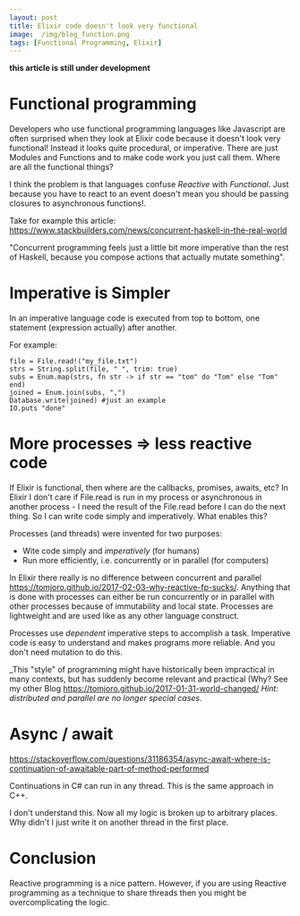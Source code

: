 ```yaml
---
layout: post
title: Elixir code doesn't look very functional 
image:  /img/blog_function.png
tags: [Functional Programming, Elixir]
---
```


__this article is still under development__

# Functional programming

Developers who use functional programming languages like Javascript are often surprised when they look at Elixir code because it doesn't look very functional! Instead it looks quite procedural, or imperative. There are just Modules and Functions and to make code work you just call them. Where are all the functional things?

I think the problem is that languages confuse *Reactive* with *Functional*. Just because you have to react to an event doesn't mean you should be passing closures to asynchronous functions!. 

Take for example this article: https://www.stackbuilders.com/news/concurrent-haskell-in-the-real-world

"Concurrent programming feels just a little bit more imperative than the rest of Haskell, because you compose actions that actually mutate something".


# Imperative is Simpler

In an imperative language code is executed from top to bottom, one statement (expression actually) after another. 

For example:

```
file = File.read!("my_file.txt")
strs = String.split(file, " ", trim: true)
subs = Enum.map(strs, fn str -> if str == "tom" do "Tom" else "Tom" end)
joined = Enum.join(subs, ",")
Database.write(joined) #just an example
IO.puts "done"
```

# More processes => less reactive code

If Elixir is functional, then where are the callbacks, promises, awaits, etc? In Elixir I don't care if File.read is run in my process or asynchronous in another process - I need the result of the File.read before I can do the next thing. So I can write code simply and imperatively. What enables this?

Processes (and threads) were invented for two purposes: 
* Wite code simply and _imperatively_ (for humans)
* Run more efficiently, i.e. concurrently or in parallel (for computers)

In Elixir there really is no difference between concurrent and parallel https://tomjoro.github.io/2017-02-03-why-reactive-fp-sucks/. Anything that is done with processes can either be run concurrently or in parallel with other processes because of immutability and local state. Processes are lightweight and are used like as any other language construct. 

Processes use _dependent_ imperative steps to accomplish a task. Imperative code is easy to understand and makes programs more reliable. And you don't need mutation to do this.

_This "style" of programming might have historically been impractical in many contexts, but has suddenly become relevant and practical (Why? See my other Blog https://tomjoro.github.io/2017-01-31-world-changed/ _Hint: distributed and parallel are no longer special cases._

# Async / await 

https://stackoverflow.com/questions/31186354/async-await-where-is-continuation-of-awaitable-part-of-method-performed

Continuations in C# can run in any thread. This is the same approach in C++.

I don't understand this. Now all my logic is broken up to arbitrary places. Why didn't I just write it on another thread in the first place.

# Conclusion

Reactive programming is a nice pattern. However, if you are using Reactive programming as a technique to share threads then you might be overcomplicating the logic.